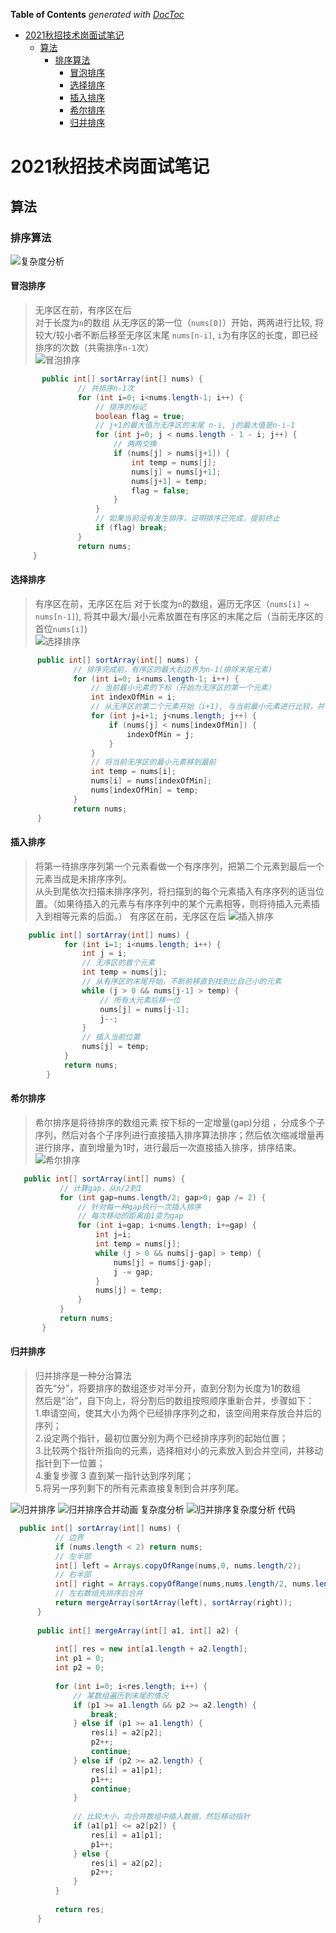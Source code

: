 <!-- START doctoc generated TOC please keep comment here to allow auto update -->
<!-- DON'T EDIT THIS SECTION, INSTEAD RE-RUN doctoc TO UPDATE -->
**Table of Contents**  *generated with [DocToc](https://github.com/thlorenz/doctoc)*

- [2021秋招技术岗面试笔记](#2021%E7%A7%8B%E6%8B%9B%E6%8A%80%E6%9C%AF%E5%B2%97%E9%9D%A2%E8%AF%95%E7%AC%94%E8%AE%B0)
  - [算法](#%E7%AE%97%E6%B3%95)
    - [排序算法](#%E6%8E%92%E5%BA%8F%E7%AE%97%E6%B3%95)
      - [冒泡排序](#%E5%86%92%E6%B3%A1%E6%8E%92%E5%BA%8F)
      - [选择排序](#%E9%80%89%E6%8B%A9%E6%8E%92%E5%BA%8F)
      - [插入排序](#%E6%8F%92%E5%85%A5%E6%8E%92%E5%BA%8F)
      - [希尔排序](#%E5%B8%8C%E5%B0%94%E6%8E%92%E5%BA%8F)
      - [归并排序](#%E5%BD%92%E5%B9%B6%E6%8E%92%E5%BA%8F)

<!-- END doctoc generated TOC please keep comment here to allow auto update -->

# 2021秋招技术岗面试笔记
## 算法
### 排序算法
![复杂度分析](https://www.runoob.com/wp-content/uploads/2019/03/0B319B38-B70E-4118-B897-74EFA7E368F9.png)  
####  冒泡排序  
> 无序区在前，有序区在后  
> 对于长度为`n`的数组
> 从无序区的第一位（`nums[0]`）开始，两两进行比较, 将较大/较小者不断后移至无序区末尾
`nums[n-i]`, `i`为有序区的长度，即已经排序的次数（共需排序`n-1`次）    
![冒泡排序](https://www.runoob.com/wp-content/uploads/2019/03/bubbleSort.gif)
 ```java
        public int[] sortArray(int[] nums) {
                // 共排序n-1次
                for (int i=0; i<nums.length-1; i++) {
                    // 排序的标记
                    boolean flag = true;
                    // j+1的最大值为无序区的末尾 n-i, j的最大值是n-i-1
                    for (int j=0; j < nums.length - 1 - i; j++) {
                        // 两两交换
                        if (nums[j] > nums[j+1]) {
                            int temp = nums[j];
                            nums[j] = nums[j+1];
                            nums[j+1] = temp;
                            flag = false;
                        }
                    }
                    // 如果当前没有发生排序，证明排序已完成，提前终止
                    if (flag) break;
                }
                return nums;
      }
```

####  选择排序
> 有序区在前，无序区在后
> 对于长度为`n`的数组，遍历无序区（`nums[i]` ~ `nums[n-1]`), 将其中最大/最小元素放置在有序区的末尾之后（当前无序区的首位`nums[i]`)  
![选择排序](https://www.runoob.com/wp-content/uploads/2019/03/selectionSort.gif)
```java
      public int[] sortArray(int[] nums) {
              // 排序完成前，有序区的最大右边界为n-1(排除末尾元素)
              for (int i=0; i<nums.length-1; i++) {
                  // 当前最小元素的下标（开始为无序区的第一个元素）
                  int indexOfMin = i;
                  // 从无序区的第二个元素开始（i+1), 与当前最小元素进行比较，并记录下标
                  for (int j=i+1; j<nums.length; j++) {
                      if (nums[j] < nums[indexOfMin]) {
                          indexOfMin = j;
                      }
                  }
                  // 将当前无序区的最小元素移到最前
                  int temp = nums[i];
                  nums[i] = nums[indexOfMin];
                  nums[indexOfMin] = temp;
              }
              return nums;
      }
 ```

####  插入排序
> 将第一待排序序列第一个元素看做一个有序序列，把第二个元素到最后一个元素当成是未排序序列。  
从头到尾依次扫描未排序序列，将扫描到的每个元素插入有序序列的适当位置。（如果待插入的元素与有序序列中的某个元素相等，则将待插入元素插入到相等元素的后面。）
> 有序区在前，无序区在后
![插入排序](https://www.runoob.com/wp-content/uploads/2019/03/insertionSort.gif)  
```java
    public int[] sortArray(int[] nums) {
            for (int i=1; i<nums.length; i++) {
                int j = i;
                // 无序区的首个元素
                int temp = nums[j];
                // 从有序区的末尾开始，不断前移直到找到比自己小的元素
                while (j > 0 && nums[j-1] > temp) {
                    // 所有大元素后移一位
                    nums[j] = nums[j-1];
                    j--;
                }
                // 插入当前位置
                nums[j] = temp;
            }
            return nums;
        }
```

####  希尔排序
>希尔排序是将待排序的数组元素 按下标的一定增量(gap)分组 ，分成多个子序列，然后对各个子序列进行直接插入排序算法排序；然后依次缩减增量再进行排序，直到增量为1时，进行最后一次直接插入排序，排序结束。  
![希尔排序](https://upload-images.jianshu.io/upload_images/6095354-ff984d80dbc0455f.png)
```java
   public int[] sortArray(int[] nums) {
           // 计算gap，从n/2到1
           for (int gap=nums.length/2; gap>0; gap /= 2) {
               // 针对每一种gap执行一次插入排序
               // 每次移动的距离由1变为gap
               for (int i=gap; i<nums.length; i+=gap) {
                   int j=i;
                   int temp = nums[j];
                   while (j > 0 && nums[j-gap] > temp) {
                       nums[j] = nums[j-gap];
                       j -= gap;
                   }
                   nums[j] = temp;
               }
           }
           return nums;
       }
```
   
####  归并排序
> 归并排序是一种分治算法  
首先“分”，将要排序的数组逐步对半分开，直到分割为长度为1的数组  
然后是“治”，自下向上，将分割后的数组按照顺序重新合并，步骤如下：  
1.申请空间，使其大小为两个已经排序序列之和，该空间用来存放合并后的序列；  
2.设定两个指针，最初位置分别为两个已经排序序列的起始位置；  
3.比较两个指针所指向的元素，选择相对小的元素放入到合并空间，并移动指针到下一位置；  
4.重复步骤 3 直到某一指针达到序列尾；  
5.将另一序列剩下的所有元素直接复制到合并序列尾。
 
![归并排序](https://imgconvert.csdnimg.cn/aHR0cHM6Ly9tbWJpei5xcGljLmNuL21tYml6X3BuZy9yU21ETGtOc25nVGN1ZmNpYnlSbFBJbkI0YndrNjNzT1dmd0V2U1VSaWFHbHdscUZ1UlQ1U3pqOGliaWM0aWJnTEdPa0VSMm51WWxYa0ZWUXB6TnluVm9qeVp3LzY0MA?x-oss-process=image/format,png)
![归并排序合并动画](https://www.runoob.com/wp-content/uploads/2019/03/mergeSort.gif)
复杂度分析
![归并排序复杂度分析](https://imgconvert.csdnimg.cn/aHR0cHM6Ly9tbWJpei5xcGljLmNuL21tYml6X3BuZy9yU21ETGtOc25nVGN1ZmNpYnlSbFBJbkI0YndrNjNzT1dCMmF0RWJPMTNFUFNLU0FaQUQxSDhmSU5lMTU3M3l3Z3k4Mm0zVmljZzhNemg1NEFGVkhFRGljdy82NDA?x-oss-process=image/format,png)
代码
```java
  public int[] sortArray(int[] nums) {
          // 边界
          if (nums.length < 2) return nums;
          // 左半部
          int[] left = Arrays.copyOfRange(nums,0, nums.length/2);
          // 右半部
          int[] right = Arrays.copyOfRange(nums,nums.length/2, nums.length);
          // 左右数组先排序后合并
          return mergeArray(sortArray(left), sortArray(right));
      }
  
      public int[] mergeArray(int[] a1, int[] a2) {
  
          int[] res = new int[a1.length + a2.length];
          int p1 = 0;
          int p2 = 0;
  
          for (int i=0; i<res.length; i++) {
              // 某数组遍历到末尾的情况
              if (p1 >= a1.length && p2 >= a2.length) {
                  break;
              } else if (p1 >= a1.length) {
                  res[i] = a2[p2];
                  p2++;
                  continue;
              } else if (p2 >= a2.length) {
                  res[i] = a1[p1];
                  p1++;
                  continue;
              }
  
              // 比较大小，向合并数组中插入数据，然后移动指针
              if (a1[p1] <= a2[p2]) {
                  res[i] = a1[p1];
                  p1++;
              } else {
                  res[i] = a2[p2];
                  p2++;
              }
          }
  
          return res;
      }
 ```